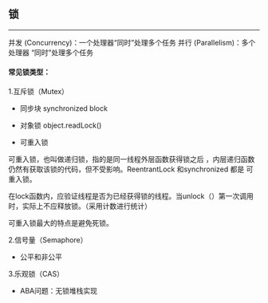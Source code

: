 ## 锁
---

并发 (Concurrency)：一个处理器“同时”处理多个任务
并行 (Parallelism)：多个处理器 “同时”处理多个任务

#### 常见锁类型：

1.互斥锁（Mutex）

* 同步块 synchronized block

* 对象锁 object.readLock()

* 可重入锁

可重入锁，也叫做递归锁，指的是同一线程外层函数获得锁之后 ，内层递归函数仍然有获取该锁的代码，但不受影响。ReentrantLock 和synchronized 都是 可重入锁。

在lock函数内，应验证线程是否为已经获得锁的线程。当unlock（）第一次调用时，实际上不应释放锁。（采用计数进行统计）

可重入锁最大的特点是避免死锁。

2.信号量（Semaphore）

* 公平和非公平

3.乐观锁（CAS）

* ABA问题：无锁堆栈实现
